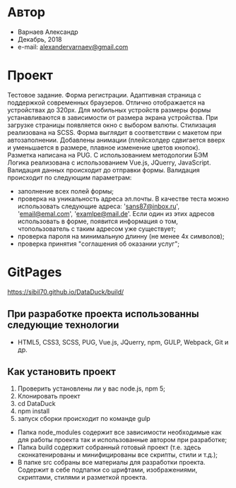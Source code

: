 # Автор

* Варнаев Александр
* Декабрь, 2018
* e-mail: alexandervarnaev@gmail.com

# Проект

Тестовое задание. Форма регистрации.
Адаптивная страница с поддержкой современных браузеров. Отлично отображается на устройствах до 320px. Для мобильных устройств размеры формы устанавливаются в зависимости от размера экрана устройства.
При загрузке страницы появляется окно с выбором валюты.
Стилизация реализована на SCSS. Форма выглядит в соответствии с макетом при автозаполнении. Добавлены анимации (плейсхолдер сдвигается вверх и уменьшается в размере, плавное изменение цветов кнопок).
Разметка написана на PUG. C использованием методологии БЭМ
Логика реализована с использованием Vue.js, JQuerry, JavaScript.
Валидация данных происходит до отправки формы. Валидация происходит по следующим параметрам:
* заполнение всех полей формы;
*  проверка на уникальность адреса эл.почты. В качестве теста можно использовать следующие адреса: 'sans87@inbox.ru', 'email@emal.com', 'examlpe@mail.de'. Если один из этих адресов использовать в форме, появится информация о том, чтопользователь с таким адресом уже существует;
* проверка пароля на минимальную длинну (не менее 4х символов);
* проверка принятия "соглашения об оказании услуг";


# GitPages
https://sibil70.github.io/DataDuck/build/

## При разработке проекта использованны следующие технологии

* HTML5, CSS3, SCSS, PUG, Vue.js, JQuerry, npm, GULP, Webpack, Git и др.

## Как установить проект

1. Проверить установлены ли у вас node.js, npm 5;
2. Клонировать проект
3. cd DataDuck
4. npm install
5. запуск сборки происходит по команде gulp


* Папка node_modules содержит все зависимости необходимые как для работы проекта так и использованные автором при разработке;
* Папка build содержит собранный готовый проект (т.е. здесь сконкатенированы и минифицированы все скрипты, стили и т.д.);
* В папке src собраны все материалы для разработки проекта. Содержит в себе подпапки со шрифтами, изображениями, скриптами, стилями и разметкой проекта.
